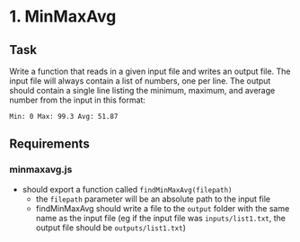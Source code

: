 # 1. MinMaxAvg

## Task

Write a function that reads in a given input file and writes an output file. The input file will always contain a list of numbers, one per line. The output should contain a single line listing the minimum, maximum, and average number from the input in this format:

```plaintext
Min: 0 Max: 99.3 Avg: 51.87
```

## Requirements

### minmaxavg.js

- should export a function called `findMinMaxAvg(filepath)`
  - the `filepath` parameter will be an absolute path to the input file
  - findMinMaxAvg should write a file to the `output` folder with the same name as the input file (eg if the input file was `inputs/list1.txt`, the output file should be `outputs/list1.txt`)
